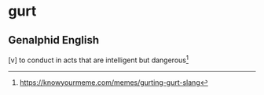 # gurt
## Genalphid English

[v] to conduct in acts that are intelligent but dangerous[^1]

[^1]: <https://knowyourmeme.com/memes/gurting-gurt-slang>